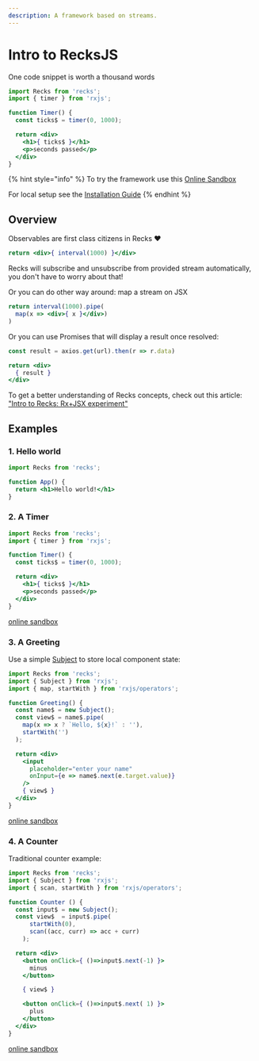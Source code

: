 ```yaml
---
description: A framework based on streams.
---
```


# Intro to RecksJS

One code snippet is worth a thousand words

```jsx
import Recks from 'recks';
import { timer } from 'rxjs';

function Timer() {
  const ticks$ = timer(0, 1000);

  return <div>
    <h1>{ ticks$ }</h1>
    <p>seconds passed</p>
  </div>
}
```

{% hint style="info" %}
To try the framework use this [Online Sandbox](https://codesandbox.io/s/recks-example-greeting-input-tu6tp?fontsize=14&hidenavigation=1&theme=dark)

For local setup see the [Installation Guide](install.md) 
{% endhint %}

## Overview

Observables are first class citizens in Recks ❤️

```jsx
return <div>{ interval(1000) }</div>
```

Recks will subscribe and unsubscribe from provided stream automatically, you don't have to worry about that!

Or you can do other way around: map a stream on JSX

```jsx
return interval(1000).pipe(
  map(x => <div>{ x }</div>)
)
```

Or you can use Promises that will display a result once resolved:

```jsx
const result = axios.get(url).then(r => r.data)

return <div>
  { result }
</div>
```

To get a better understanding of Recks concepts, check out this article: ["Intro to Recks: Rx+JSX experiment"](https://dev.to/kosich/recks-rxjs-based-framework-23h5)

## Examples

### 1. Hello world

```jsx
import Recks from 'recks';

function App() {
  return <h1>Hello world!</h1>
}
```

### 2. A Timer

```jsx
import Recks from 'recks';
import { timer } from 'rxjs';

function Timer() {
  const ticks$ = timer(0, 1000);

  return <div>
    <h1>{ ticks$ }</h1>
    <p>seconds passed</p>
  </div>
}
```

[online sandbox](https://codesandbox.io/s/recks-example-timer-fjyvj?fontsize=14&hidenavigation=1&theme=dark&module=/src/App)

### 3. A Greeting

Use a simple [Subject](https://rxjs.dev/api/index/class/Subject) to store local component state:

```jsx
import Recks from 'recks';
import { Subject } from 'rxjs';
import { map, startWith } from 'rxjs/operators';

function Greeting() {
  const name$ = new Subject();
  const view$ = name$.pipe(
    map(x => x ? `Hello, ${x}!` : ''),
    startWith('')
  );

  return <div>
    <input
      placeholder="enter your name"
      onInput={e => name$.next(e.target.value)}
    />
    { view$ }
  </div>
}
```

[online sandbox](https://codesandbox.io/s/recks-example-greeting-input-tu6tp?fontsize=14&hidenavigation=1&theme=dark&module=/src/App)

### 4. A Counter

Traditional counter example:

```jsx
import Recks from 'recks';
import { Subject } from 'rxjs';
import { scan, startWith } from 'rxjs/operators';

function Counter () {
  const input$ = new Subject();
  const view$  = input$.pipe(
      startWith(0),
      scan((acc, curr) => acc + curr)
    );

  return <div>
    <button onClick={ ()=>input$.next(-1) }>
      minus
    </button>

    { view$ }

    <button onClick={ ()=>input$.next( 1) }>
      plus
    </button>
  </div>
}
```

[online sandbox](https://codesandbox.io/s/recks-example-counter-lw29e?fontsize=14&hidenavigation=1&theme=dark&module=/src/App)

